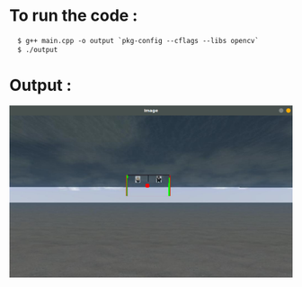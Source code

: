 # To run the code :
``` 
  $ g++ main.cpp -o output `pkg-config --cflags --libs opencv`
  $ ./output
```

# Output :
<img src = "https://github.com/anupammaurya6767/AUV/blob/main/Gate%20Task%201/Outut/s33.png" alt="Output">
